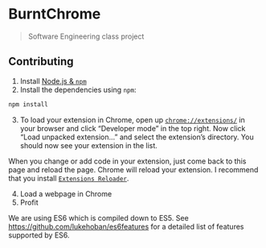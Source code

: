 # BurntChrome

> Software Engineering class project

## Contributing

1. Install [Node.js & `npm`](https://nodejs.org/)
2. Install the dependencies using `npm`:
```bash
npm install
```
3. To load your extension in Chrome, open up [`chrome://extensions/`](chrome://extensions/) in your browser and click “Developer mode” in the top right. Now click “Load unpacked extension…” and select the extension’s directory. You should now see your extension in the list.

 When you change or add code in your extension, just come back to this page and reload the page. Chrome will reload your extension. I recommend that you install [`Extensions Reloader`](https://chrome.google.com/webstore/detail/extensions-reloader/fimgfedafeadlieiabdeeaodndnlbhid).

4. Load a webpage in Chrome
5. Profit

We are using ES6 which is compiled down to ES5.
See https://github.com/lukehoban/es6features for a detailed list of features supported by ES6.